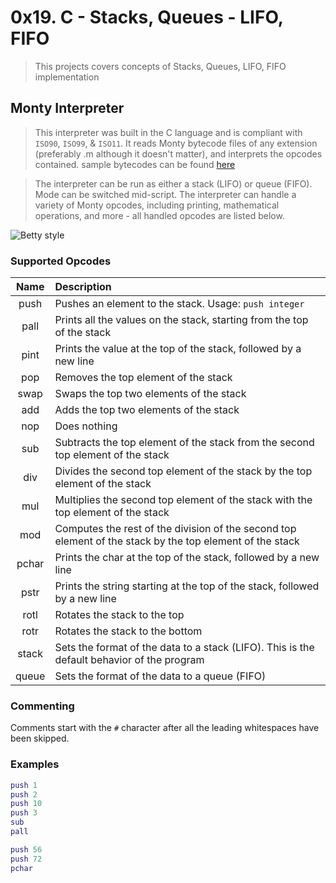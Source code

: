 # 0x19. C - Stacks, Queues - LIFO, FIFO
> This projects covers concepts of Stacks, Queues, LIFO, FIFO implementation

## Monty Interpreter
> This interpreter was built in the C language and is compliant with `ISO90`, `ISO99`, & `ISO11`. It reads Monty bytecode files of any extension (preferably .m although it doesn't matter), and interprets the opcodes contained. sample bytecodes can be found [here](https://github.com/bekalue/monty/tree/main/bytecodes)

> The interpreter can be run as either a stack (LIFO) or queue (FIFO). Mode can be switched mid-script. The interpreter can handle a variety of Monty opcodes, including printing, mathematical operations, and more - all handled opcodes are listed below.

![Betty style](https://img.shields.io/badge/betty-style%20guide-purple?style=round-square)

### Supported Opcodes

| Name | Description |
|:--:|:--|
| push | Pushes an element to the stack. Usage: `push integer` |
| pall | Prints all the values on the stack, starting from the top of the stack |
| pint | Prints the value at the top of the stack, followed by a new line |
| pop | Removes the top element of the stack |
| swap | Swaps the top two elements of the stack |
| add | Adds the top two elements of the stack |
| nop | Does nothing |
| sub | Subtracts the top element of the stack from the second top element of the stack |
| div | Divides the second top element of the stack by the top element of the stack |
| mul | Multiplies the second top element of the stack with the top element of the stack |
| mod | Computes the rest of the division of the second top element of the stack by the top element of the stack |
| pchar | Prints the char at the top of the stack, followed by a new line |
| pstr | Prints the string starting at the top of the stack, followed by a new line |
| rotl | Rotates the stack to the top |
| rotr | Rotates the stack to the bottom |
| stack | Sets the format of the data to a stack (LIFO). This is the default behavior of the program |
| queue| Sets the format of the data to a queue (FIFO) |

### Commenting

Comments start with the `#` character after all the leading whitespaces have been skipped.

### Examples

```m
push 1
push 2
push 10
push 3
sub
pall
```

```m
push 56
push 72
pchar
```
